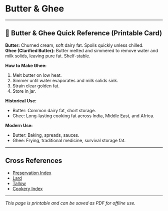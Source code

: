 # Butter & Ghee

---

## 📜 Butter & Ghee Quick Reference (Printable Card)

**Butter:** Churned cream, soft dairy fat. Spoils quickly unless chilled.  
**Ghee (Clarified Butter):** Butter melted and simmered to remove water and milk solids, leaving pure fat. Shelf-stable.  

**How to Make Ghee:**  
1. Melt butter on low heat.  
2. Simmer until water evaporates and milk solids sink.  
3. Strain clear golden fat.  
4. Store in jar.  

**Historical Use:**  
- Butter: Common dairy fat, short storage.  
- Ghee: Long-lasting cooking fat across India, Middle East, and Africa.  

**Modern Use:**  
- Butter: Baking, spreads, sauces.  
- Ghee: Frying, traditional medicine, survival storage fat.  

---

## Cross References  

- [Preservation Index](preservation.md)  
- [Lard](lard.md)  
- [Tallow](tallow.md)  
- [Cookery Index](../../cookery.md)  

---

*This page is printable and can be saved as PDF for offline use.*
